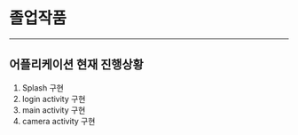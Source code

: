# 졸업작품
---
## 어플리케이션 현재 진행상황

1. Splash 구현
2. login activity 구현
3. main activity 구현
4. camera activity 구현
